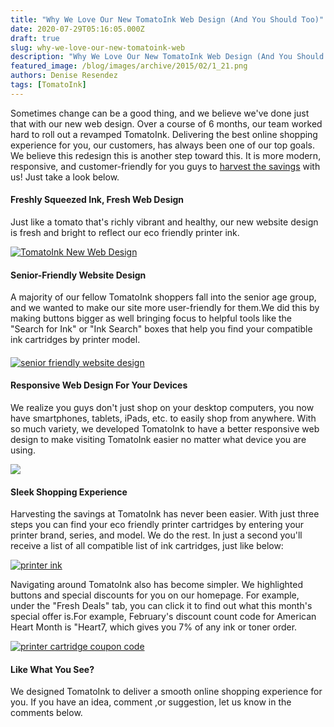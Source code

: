 ```yaml
---
title: "Why We Love Our New TomatoInk Web Design (And You Should Too)"
date: 2020-07-29T05:16:05.000Z
draft: true
slug: why-we-love-our-new-tomatoink-web
description: "Why We Love Our New TomatoInk Web Design (And You Should Too)"
featured_image: /blog/images/archive/2015/02/1_21.png
authors: Denise Resendez
tags: [TomatoInk]
---
```


Sometimes change can be a good thing, and we believe we've done just that with our new web design. Over a course of 6 months, our team worked hard to roll out a revamped TomatoInk. Delivering the best online shopping experience for you, our customers, has always been one of our top goals. We believe this redesign this is another step toward this. It is more modern, responsive, and customer-friendly for you guys to [harvest the savings](https://www.tomatoink.com/) with us! Just take a look below.

#### Freshly Squeezed Ink, Fresh Web Design

Just like a tomato that's richly vibrant and healthy, our new website design is fresh and bright to reflect our eco friendly printer ink.

[![TomatoInk New Web Design](/blog/images/archive/2015/02/1_21-1020x537.png "TomatoInk's New Web Design is Fresh & Brigth Like a Tomato")](/blog/images/archive/2015/02/1%5F21-1020x537.png)

#### Senior-Friendly Website Design

A majority of our fellow TomatoInk shoppers fall into the senior age group, and we wanted to make our site more user-friendly for them.We did this by making buttons bigger as well bringing focus to helpful tools like the "Search for Ink" or "Ink Search" boxes that help you find your compatible ink cartridges by printer model.

#### 

[![senior friendly website design](/blog/images/archive/2015/02/1_33-1020x866.png "Senior Friendly Website Design at TomatoInk")](/blog/images/archive/2015/02/1%5F33-1020x866.png)

#### Responsive Web Design For Your Devices

We realize you guys don't just shop on your desktop computers, you now have smartphones, tablets, iPads, etc. to easily shop from anywhere. With so much variety, we developed TomatoInk to have a better responsive web design to make visiting TomatoInk easier no matter what device you are using.

[![](/blog/images/archive/2015/02/D-I-R-E-C-T-I-O-N.png)](/blog/images/archive/2015/02/D-I-R-E-C-T-I-O-N.png)

#### Sleek Shopping Experience

Harvesting the savings at TomatoInk has never been easier. With just three steps you can find your eco friendly printer cartridges by entering your printer brand, series, and model. We do the rest. In just a second you'll receive a list of all compatible list of ink cartridges, just like below:

[![printer ink ](/blog/images/archive/2015/02/1_34.png "Finding Printer Ink at TomatoInk Just Got Easier ")](/blog/images/archive/2015/02/1%5F34.png)

Navigating around TomatoInk also has become simpler. We highlighted buttons and special discounts for you on our homepage. For example, under the "Fresh Deals" tab, you can click it to find out what this month's special offer is.For example, February's discount count code for American Heart Month is "Heart7, which gives you 7% of any ink or toner order.

[![printer cartridge coupon code](/blog/images/archive/2015/02/1_35.png "TomatoInk Special Discount Codes Are Now Easier To Find")](/blog/images/archive/2015/02/1%5F35.png)

#### Like What You See?

We designed TomatoInk to deliver a smooth online shopping experience for you. If you have an idea, comment ,or suggestion, let us know in the comments below.